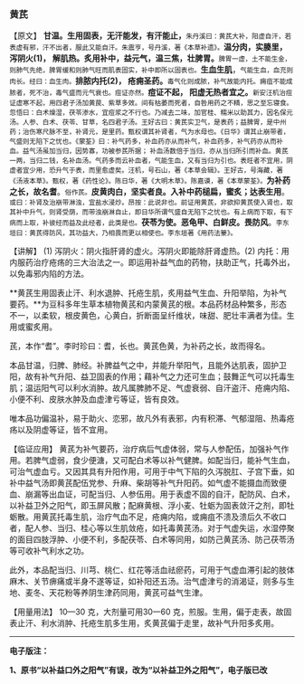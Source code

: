 ### 黄芪

【原文】   **甘温。生用固表，无汗能发，有汗能止，**<small>朱丹溪曰：黄芪大补，阳虚自汗，若表虚有邪，汗不出者，服此又能自汗。朱震亨，号丹溪，著《本草补遗》。</small>**温分肉，实腠里，泻阴火(1)， 解肌热。炙用补中，益元气，温三焦，壮脾胃。**<small>脾胃一虚，土不能生金，则肺气先绝，脾胃缓和则肺气旺而肌表固实，补中即所以固表也。</small>**生血生肌**，<small>气能生血，血充则肉长。经曰：血生肉。</small>**排脓内托(2)， 疮痈圣药。**<small>毒气化则成脓，补气故能内托。痈疽不能成脓者，死不治，毒气盛而元气衰也。痘证亦然。</small>**痘证不起， 阳虚无热者宜之。**<small>新安汪机治痘证虚寒不起，用四君子汤加黄苠、紫草多效。间有枯萎而死者，自咎用药之不精，思之至忘寝食。忽悟曰：白术燥湿，茯苓渗水，宜痘浆之不行也。乃减去二味，加官桂、糯米以助其力，因名保元汤。人参、白术、茯苓、甘草，名四君子汤。王好古曰：黄芪实卫气，是表药；益脾胃，是中州药；治伤寒尺脉不至，补肾元，是里药。甄权谓其补肾者，气为水母也。《日华》谓其止崩带者，气盛则无陷下之忧也。《蒙荃》曰：补气药多，补血药亦从而补气，补血药多，补气药亦从而补血。益气汤虽加当归，因势寡，功被参芪所据； 补血汤数倍于当归，亦从当归所引而补血。黄芪一两，当归二钱，名补血汤。气药多而云补血者，气能生血，又有当归为引也。表旺者不宜用，阴虚者宜少用，恐升气于表，而里愈虚矣。汪机，号石山，著《本草会辑》。王好古，号海藏，著《汤液本草》。甄权，著《药性论》。陈日华，著《大明木草》。陈嘉谟，著《本草蒙荃》。</small>**为补药之长，故名耆**。<small>俗作芪。</small>**皮黄肉白，坚实者良。入补中药槌扁，蜜炙；达表生用**。<small>或曰：补肾及治崩带淋浊，宜盐水浸炒。昂按：此说非也。前证用黄芪，非欲抑黄芪使入肾也，取其补中升气，则肾受荫，而带浊崩淋自止，即日华所谓气盛自无陷下之忧也。有上病而下取，有下病而上取，补彼经而益及此经者，此类是也。</small>**茯苓为使。恶龟甲、白鲜皮。畏防风**。<small>李东垣曰：黄芪得防风，其功益大，乃相畏而更以相使也。李东垣著《用药法籇》。</small>

【讲解】  (1) 泻阴火：阴火指肝肾的虚火。泻阴火即能除肝肾虚热。(2) 内托：用内服药治疗疮疡的三大治法之一。即运用补益气血的药物，扶助正气，托毒外出，以免毒邪内陷的方法。

**黄芪生用固表止汗、利水退肿、托疮生肌，炙用益气生血、升阳举陷，为补气要药。**为豆科多年生草本植物黄芪和内蒙黄芪的根。本品药材品种繁多，形态不一，以柔软，根皮黄色，心黄白，折断面呈纤维状，味甜、肥壮丰满者为佳。生用或蜜炙用。

芪，本作“耆”。李时珍曰：耆，长也。黄芪色黄，为补药之长，故而得名。

本品甘温，归脾、肺经。补脾益气之中，并能升举阳气，且能外达肌表，固护卫阳，故有补气升阳、益卫固表的作用；藉补气之力还可生血；鼓舞正气可以托毒生肌；温运阳气可以利水消肿。故凡属脾肺不足、气虚衰弱、自汗盗汗、疮痈内陷、小便不利、皮肤水肿及血虚津亏等证，皆有良效。

唯本品功偏温补，易于助火、恋邪，故凡外有表邪，内有积滞、气郁湿阻、热毒疮疡以及阴虚等证，皆不宜用。

【临证应用】  黄芪为补气要药，治疗病后气虚体弱，常与人参配伍，加强补气作用。若脾气虚弱，食少便溏，又可配白术等以补气健脾。如配当归，能补气生血，可治气虚血亏。又因其具有升阳作用，可用于中气下陷的久泻脱肛、子宫下垂，如补中益气汤即黄芪配伍党参、升麻、柴胡等补气升阳药。如气虚不能摄血而致便血、崩漏等出血证，可配当归、人参伍用。用于表虚不固的自汗，配防风、白术，以补益卫外之阳气，即玉屏风散；配麻黄根、浮小麦、牡蛎为固表敛汗之剂，即牡蛎散。用黄芪托毒生肌，治疗气血不足，疮痈内陷，或痈疽不溃及溃后久不收口者，配人参、当归、桂心等以生肌敛疮，如托毒黄芪汤。对于气虚失运，水湿停聚的面目四肢浮肿、小便不利，多配茯苓、白术等同用，如防己黄芪汤、防己茯苓汤等可收补气利水之功。

此外，本品配当归、川芎、桃仁、红花等活血祛瘀药，可用于气虚血滞引起的肢体麻木、关节痹痛或半身不遂等证，如补阳还五汤。治气虚津亏的消渴证，则多与生地、麦冬、天花粉等养阴生津药同用，黄芪可益气生津。

【用量用法】   10—30 克，大剂量可用30一60 克，煎服。生用，偏于走表，故固表止汗、利水消肿、托疮生肌多生用，炙黄芪偏于走里，故补气升阳多炙用。



------

**电子版注：**

**1、原书“以补益口外之阳气”有误，改为“以补益卫外之阳气”，电子版已改**

